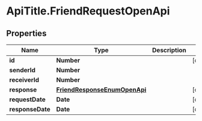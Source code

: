 # ApiTitle.FriendRequestOpenApi

## Properties

Name | Type | Description | Notes
------------ | ------------- | ------------- | -------------
**id** | **Number** |  | [optional] 
**senderId** | **Number** |  | 
**receiverId** | **Number** |  | 
**response** | [**FriendResponseEnumOpenApi**](FriendResponseEnumOpenApi.md) |  | [optional] 
**requestDate** | **Date** |  | [optional] 
**responseDate** | **Date** |  | [optional] 


